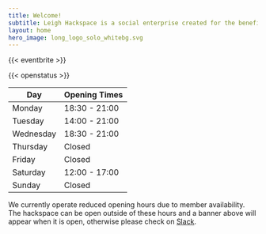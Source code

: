 ```yaml
---
title: Welcome!
subtitle: Leigh Hackspace is a social enterprise created for the benefit of our members and the wider Leigh community.
layout: home
hero_image: long_logo_solo_whitebg.svg
---
```


{{< eventbrite >}}

{{< openstatus >}}

| Day       | Opening Times |
| --------- | ------------- |
| Monday    | 18:30 - 21:00 |
| Tuesday   | 14:00 - 21:00 |
| Wednesday | 18:30 - 21:00 |
| Thursday  | Closed        |
| Friday    | Closed        |
| Saturday  | 12:00 - 17:00 |
| Sunday    | Closed        |

We currently operate reduced opening hours due to member availability. The hackspace can be open outside of these hours and a banner above will appear when it is open, otherwise please check on [Slack](https://join.slack.com/t/leighhack/shared_invite/enQtNDYzMjEyMDMxNDExLTE1MWY5N2IwMzdhMzQ0ZWFiNDkyNzJmMGM1ZmFkODcwMGM5ODFmYmI4MjhmM2JiMWEyY2E3NTRjMTQzMzljZWU).
